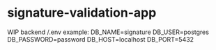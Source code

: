 # signature-validation-app

WIP
backend /.env example: 
DB_NAME=signature
DB_USER=postgres
DB_PASSWORD=password
DB_HOST=localhost
DB_PORT=5432
